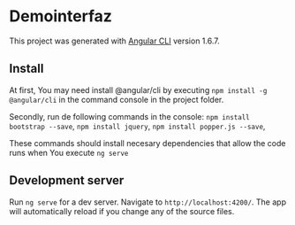 # Demointerfaz

This project was generated with [Angular CLI](https://github.com/angular/angular-cli) version 1.6.7.

## Install
At first, You may need install @angular/cli by executing `npm install -g @angular/cli` in the command console in the project folder.

Secondly, run de following commands in the console:
`npm install bootstrap --save`,
`npm install jquery`,
`npm install popper.js --save`,

These commands should install necesary dependencies that allow the code runs when You execute `ng serve`

## Development server

Run `ng serve` for a dev server. Navigate to `http://localhost:4200/`. The app will automatically reload if you change any of the source files.

